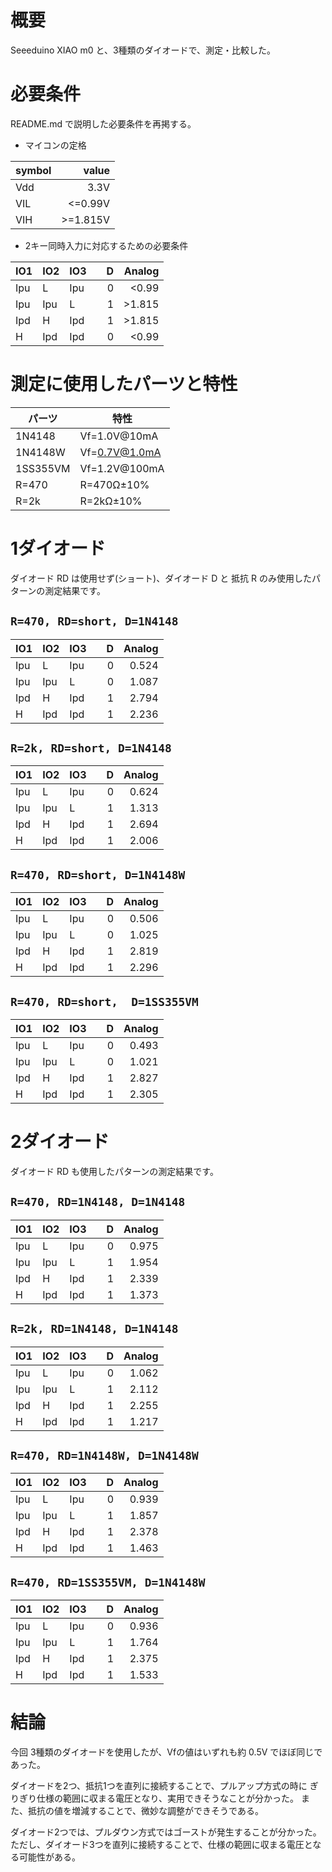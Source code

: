 # 概要

Seeeduino XIAO m0 と、3種類のダイオードで、測定・比較した。

# 必要条件

README.md で説明した必要条件を再掲する。

* マイコンの定格

| symbol | value    |
|:-------|---------:|
| Vdd    |     3.3V |
| VIL    |  <=0.99V |
| VIH    | >=1.815V |

* 2キー同時入力に対応するための必要条件

| IO1 | IO2 | IO3 | | D | Analog |
|-----|-----|-----|-|--:|-------:|
| Ipu | L   | Ipu | | 0 |  <0.99 |
| Ipu | Ipu | L   | | 1 | >1.815 |
| Ipd | H   | Ipd | | 1 | >1.815 |
| H   | Ipd | Ipd | | 0 |  <0.99 |

# 測定に使用したパーツと特性

| パーツ   | 特性          |
|----------|---------------|
| 1N4148   | Vf=1.0V@10mA  |
| 1N4148W  | Vf=0.7V@1.0mA |
| 1SS355VM | Vf=1.2V@100mA |
| R=470    | R=470Ω±10%  |
| R=2k     | R=2kΩ±10%   |

# 1ダイオード

ダイオード RD は使用せず(ショート)、ダイオード D と
抵抗 R のみ使用したパターンの測定結果です。

## `R=470, RD=short, D=1N4148`

| IO1 | IO2 | IO3 | | D | Analog |
|-----|-----|-----|-|--:|-------:|
| Ipu | L   | Ipu | | 0 |  0.524 |
| Ipu | Ipu | L   | | 0 |  1.087 |
| Ipd | H   | Ipd | | 1 |  2.794 |
| H   | Ipd | Ipd | | 1 |  2.236 |

## `R=2k, RD=short, D=1N4148`

| IO1 | IO2 | IO3 | | D | Analog |
|-----|-----|-----|-|--:|-------:|
| Ipu | L   | Ipu | | 0 |  0.624 |
| Ipu | Ipu | L   | | 1 |  1.313 |
| Ipd | H   | Ipd | | 1 |  2.694 |
| H   | Ipd | Ipd | | 1 |  2.006 |

## `R=470, RD=short, D=1N4148W`

| IO1 | IO2 | IO3 | | D | Analog |
|-----|-----|-----|-|--:|-------:|
| Ipu | L   | Ipu | | 0 |  0.506 |
| Ipu | Ipu | L   | | 0 |  1.025 |
| Ipd | H   | Ipd | | 1 |  2.819 |
| H   | Ipd | Ipd | | 1 |  2.296 |

## `R=470, RD=short,  D=1SS355VM`

| IO1 | IO2 | IO3 | | D | Analog |
|-----|-----|-----|-|--:|-------:|
| Ipu | L   | Ipu | | 0 |  0.493 |
| Ipu | Ipu | L   | | 0 |  1.021 |
| Ipd | H   | Ipd | | 1 |  2.827 |
| H   | Ipd | Ipd | | 1 |  2.305 |

# 2ダイオード

ダイオード RD も使用したパターンの測定結果です。

## `R=470, RD=1N4148, D=1N4148`

| IO1 | IO2 | IO3 | | D | Analog |
|-----|-----|-----|-|--:|-------:|
| Ipu | L   | Ipu | | 0 |  0.975 |
| Ipu | Ipu | L   | | 1 |  1.954 |
| Ipd | H   | Ipd | | 1 |  2.339 |
| H   | Ipd | Ipd | | 1 |  1.373 |

## `R=2k, RD=1N4148, D=1N4148`

| IO1 | IO2 | IO3 | | D | Analog |
|-----|-----|-----|-|--:|-------:|
| Ipu | L   | Ipu | | 0 |  1.062 |
| Ipu | Ipu | L   | | 1 |  2.112 |
| Ipd | H   | Ipd | | 1 |  2.255 |
| H   | Ipd | Ipd | | 1 |  1.217 |

## `R=470, RD=1N4148W, D=1N4148W`

| IO1 | IO2 | IO3 | | D | Analog |
|-----|-----|-----|-|--:|-------:|
| Ipu | L   | Ipu | | 0 |  0.939 |
| Ipu | Ipu | L   | | 1 |  1.857 |
| Ipd | H   | Ipd | | 1 |  2.378 |
| H   | Ipd | Ipd | | 1 |  1.463 |

## `R=470, RD=1SS355VM, D=1N4148W`

| IO1 | IO2 | IO3 | | D | Analog |
|-----|-----|-----|-|--:|-------:|
| Ipu | L   | Ipu | | 0 |  0.936 |
| Ipu | Ipu | L   | | 1 |  1.764 |
| Ipd | H   | Ipd | | 1 |  2.375 |
| H   | Ipd | Ipd | | 1 |  1.533 |

# 結論

今回 3種類のダイオードを使用したが、Vfの値はいずれも約 0.5V でほぼ同じであった。

ダイオードを2つ、抵抗1つを直列に接続することで、プルアップ方式の時に
ぎりぎり仕様の範囲に収まる電圧となり、実用できそうなことが分かった。
また、抵抗の値を増減することで、微妙な調整ができそうである。

ダイオード2つでは、プルダウン方式ではゴーストが発生することが分かった。
ただし、ダイオード3つを直列に接続することで、仕様の範囲に収まる電圧となる可能性がある。
